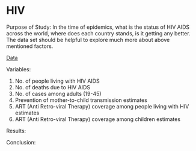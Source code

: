 # HIV

Purpose of Study: In the time of epidemics, what is the status of HIV AIDS across the world, where does each country stands, is it getting any better. The data set should be helpful to explore much more about above mentioned factors.

[Data](https://www.kaggle.com/datasets/imdevskp/hiv-aids-dataset?select=art_coverage_by_country_clean.csv)

Variables:
1. No. of people living with HIV AIDS
2. No. of deaths due to HIV AIDS
3. No. of cases among adults (19-45)
4. Prevention of mother-to-child transmission estimates
5. ART (Anti Retro-viral Therapy) coverage among people living with HIV estimates
6. ART (Anti Retro-viral Therapy) coverage among children estimates

Results:

Conclusion:


